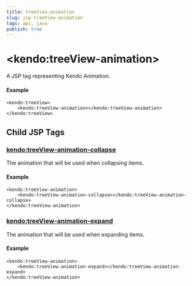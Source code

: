 ```yaml
---
title: treeView-animation
slug: jsp-treeView-animation
tags: api, java
publish: true
---
```


# \<kendo:treeView-animation\>
A JSP tag representing Kendo Animation.

#### Example
    <kendo:treeView>
        <kendo:treeView-animation></kendo:treeView-animation>
    </kendo:treeView>


## Child JSP Tags

### [kendo:treeView-animation-collapse](/api/wrappers/jsp/treeview/animation-collapse)

The animation that will be used when collapsing items.

#### Example

    <kendo:treeView-animation>
        <kendo:treeView-animation-collapse></kendo:treeView-animation-collapse>
    </kendo:treeView-animation>
 
### [kendo:treeView-animation-expand](/api/wrappers/jsp/treeview/animation-expand)

The animation that will be used when expanding items.

#### Example

    <kendo:treeView-animation>
        <kendo:treeView-animation-expand></kendo:treeView-animation-expand>
    </kendo:treeView-animation>
 
